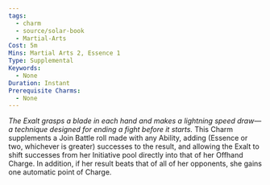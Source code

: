 ```yaml
---
tags:
  - charm
  - source/solar-book
  - Martial-Arts
Cost: 5m
Mins: Martial Arts 2, Essence 1
Type: Supplemental
Keywords:
  - None
Duration: Instant
Prerequisite Charms:
  - None
---
```

*The Exalt grasps a blade in each hand and makes a lightning speed draw—a technique designed for ending a fight before it starts.*
This Charm supplements a Join Battle roll made with any Ability, adding (Essence or two, whichever is greater) successes to the result, and allowing the Exalt to shift successes from her Initiative pool directly into that of her Offhand Charge. In addition, if her result beats that of all of her opponents, she gains one automatic point of Charge.